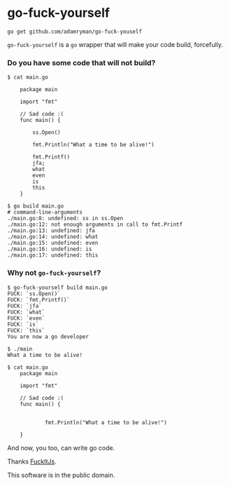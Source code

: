 # go-fuck-yourself

```
go get github.com/adamryman/go-fuck-youself
```

`go-fuck-yourself` is a `go` wrapper that will make your code build, forcefully.

### Do you have some code that will not build?

```
$ cat main.go
```
```
	package main

	import "fmt"

	// Sad code :(
	func main() {

		ss.Open()

		fmt.Println("What a time to be alive!")

		fmt.Printf()
		jfa;
		what
		even
		is
		this
	}
```
```
$ go build main.go
# command-line-arguments
./main.go:8: undefined: ss in ss.Open
./main.go:12: not enough arguments in call to fmt.Printf
./main.go:13: undefined: jfa
./main.go:14: undefined: what
./main.go:15: undefined: even
./main.go:16: undefined: is
./main.go:17: undefined: this
```

### Why not `go-fuck-yourself`?

```
$ go-fuck-yourself build main.go
FUCK: `ss.Open()`
FUCK: `fmt.Printf()`
FUCK: `jfa`
FUCK: `what`
FUCK: `even`
FUCK: `is`
FUCK: `this`
You are now a go developer
```
```
$ ./main
What a time to be alive!
```
```
$ cat main.go
	package main

	import "fmt"

	// Sad code :(
	func main() {


			fmt.Println("What a time to be alive!")

	}
```

And now, you too, can write go code.

Thanks [FuckItJs](https://github.com/mattdiamond/fuckitjs).

This software is in the public domain.
